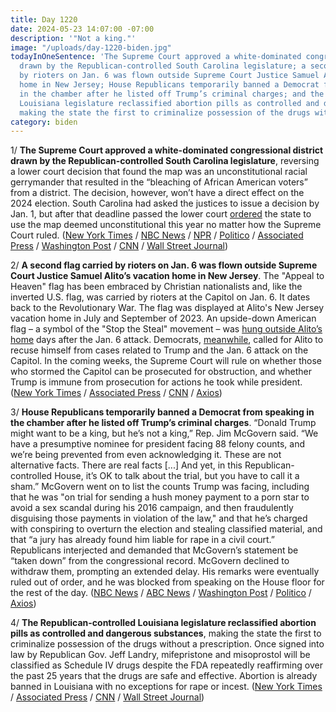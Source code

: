 ```yaml
---
title: Day 1220
date: 2024-05-23 14:07:00 -07:00
description: '"Not a king."'
image: "/uploads/day-1220-biden.jpg"
todayInOneSentence: 'The Supreme Court approved a white-dominated congressional district
  drawn by the Republican-controlled South Carolina legislature; a second flag carried
  by rioters on Jan. 6 was flown outside Supreme Court Justice Samuel Alito’s vacation
  home in New Jersey; House Republicans temporarily banned a Democrat from speaking
  in the chamber after he listed off Trump’s criminal charges; and the Republican-controlled
  Louisiana legislature reclassified abortion pills as controlled and dangerous substances,
  making the state the first to criminalize possession of the drugs without a prescription. '
category: biden
---
```


1/ **The Supreme Court approved a white-dominated congressional district drawn by the Republican-controlled South Carolina legislature**, reversing a lower court decision that found the map was an unconstitutional racial gerrymander that resulted in the “bleaching of African American voters” from a district. The decision, however, won’t have a direct effect on the 2024 election. South Carolina had asked the justices to issue a decision by Jan. 1, but after that deadline passed the lower court [ordered](https://whatthefuckjusthappenedtoday.com/2024/03/28/day-1164/#2-south-carolina-will-use-a-congress) the state to use the map deemed unconstitutional this year no matter how the Supreme Court ruled. ([New York Times](https://www.nytimes.com/2024/05/23/us/supreme-court-south-carolina-voting-map.html) / [NBC News](https://www.nbcnews.com/politics/supreme-court/supreme-court-rules-gop-south-carolina-redistricting-case-rcna127946) / [NPR](https://www.npr.org/2024/05/23/g-s1-292/supreme-court-south-carolina-gerrymandering-case) / [Politico](https://www.politico.com/news/2024/05/23/supreme-court-south-carolina-redistricting-map-00159666) / [Associated Press](https://apnews.com/article/supreme-court-redistricting-south-carolina-black-voters-864d1609b74ad74980604c26e9bfac52) / [Washington Post](https://www.washingtonpost.com/politics/2024/05/23/supreme-court-ruling-south-carolina-voting-map-gerrymander/) / [CNN](https://www.cnn.com/2024/05/23/politics/supreme-court-south-carolina-district-black-voting-power?cid=ios_app) / [Wall Street Journal](https://www.wsj.com/politics/elections/supreme-court-restores-white-dominated-congressional-district-in-south-carolina-5bb5106c?mod=hp_lead_pos3))

2/ **A second flag carried by rioters on Jan. 6 was flown outside Supreme Court Justice Samuel Alito’s vacation home in New Jersey**. The "Appeal to Heaven" flag has been embraced by Christian nationalists and, like the inverted U.S. flag, was carried by rioters at the Capitol on Jan. 6. It dates back to the Revolutionary War. The flag was displayed at Alito's New Jersey vacation home in July and September of 2023. An upside-down American flag – a symbol of the "Stop the Steal" movement – was [hung outside Alito’s home](https://whatthefuckjusthappenedtoday.com/2024/05/20/day-1217/#5-supreme-court-justice-samuel-alito) days after the Jan. 6 attack. Democrats, [meanwhile](https://thehill.com/homenews/house/4681845-hakeem-jeffries-samuel-alito-supreme-court-jan-6-cases/), called for Alito to recuse himself from cases related to Trump and the Jan. 6 attack on the Capitol. In the coming weeks, the Supreme Court will rule on whether those who stormed the Capitol can be prosecuted for obstruction, and whether Trump is immune from prosecution for actions he took while president. ([New York Times](https://www.nytimes.com/2024/05/22/us/justice-alito-flag-appeal-to-heaven.html) / [Associated Press](https://apnews.com/article/supreme-court-flag-stop-steal-alito-trump-1842c40b833637c981c59c3f39bc4669) / [CNN](https://www.cnn.com/2024/05/22/politics/alito-flag-new-york-times/) / [Axios](https://www.axios.com/2024/05/23/justice-alito-flag-new-york-times))

3/ **House Republicans temporarily banned a Democrat from speaking in the chamber after he listed off Trump’s criminal charges**. “Donald Trump might want to be a king, but he’s not a king,” Rep. Jim McGovern said. “We have a presumptive nominee for president facing 88 felony counts, and we’re being prevented from even acknowledging it. These are not alternative facts. There are real facts [...] And yet, in this Republican-controlled House, it’s OK to talk about the trial, but you have to call it a sham.” McGovern went on to list the counts Trump was facing, including that he was "on trial for sending a hush money payment to a porn star to avoid a sex scandal during his 2016 campaign, and then fraudulently disguising those payments in violation of the law," and that he’s charged with conspiring to overturn the election and stealing classified material, and that “a jury has already found him liable for rape in a civil court.” Republicans interjected and demanded that McGovern’s statement be “taken down” from the congressional record. McGovern declined to withdraw them, prompting an extended delay. His remarks were eventually ruled out of order, and he was blocked from speaking on the House floor for the rest of the day. ([NBC News](https://www.nbcnews.com/politics/congress/democrat-ruled-order-listing-trumps-legal-woes-house-floor-rcna153624) / [ABC News](https://abcnews.go.com/Politics/republicans-strike-top-democrats-criticism-trump-congressional-record/story?id=110478245) / [Washington Post](https://www.washingtonpost.com/politics/2024/05/22/house-trump-mcgovern-strike-2/) / [Politico](https://www.politico.com/live-updates/2024/05/22/congress/house-floor-fight-over-trump-00159473) / [Axios](https://www.axios.com/2024/05/22/trump-house-democrats-republicans-remarks))

4/ **The Republican-controlled Louisiana legislature reclassified abortion pills as controlled and dangerous substances**, making the state the first to criminalize possession of the drugs without a prescription. Once signed into law by Republican Gov. Jeff Landry, mifepristone and misoprostol will be classified as Schedule IV drugs despite the FDA repeatedly reaffirming over the past 25 years that the drugs are safe and effective. Abortion is already banned in Louisiana with no exceptions for rape or incest. ([New York Times](https://www.nytimes.com/2024/05/23/us/politics/louisiana-abortion-pills-controlled-substances.html) / [Associated Press](https://apnews.com/article/abortion-pills-louisiana-legislature-controlled-substance-06ea3e8df86b72b473efe8fc71054ddf) / [CNN](https://www.cnn.com/2024/05/23/politics/louisiana-abortion-drugs-controlled-dangerous-substances/index.html) / [Wall Street Journal](https://www.wsj.com/us-news/abortion-pills-in-louisiana-could-soon-be-in-same-category-as-opioids-bb66b164?mod=politics_lead_pos1))

